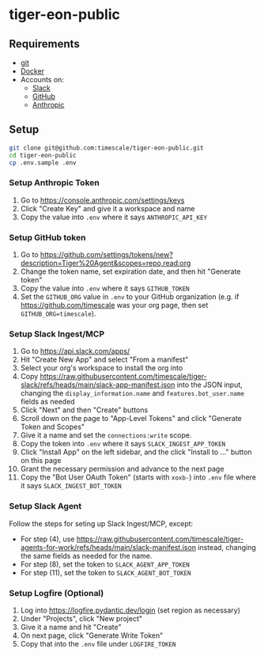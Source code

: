 # tiger-eon-public

## Requirements

* [git](https://git-scm.com/)
* [Docker](https://www.docker.com/)
* Accounts on:
  * [Slack](https://slack.com/)
  * [GitHub](https://github.com/)
  * [Anthropic](https://www.anthropic.com/)

## Setup

```bash
git clone git@github.com:timescale/tiger-eon-public.git
cd tiger-eon-public
cp .env.sample .env
```

### Setup Anthropic Token

1. Go to https://console.anthropic.com/settings/keys
2. Click "Create Key" and give it a workspace and name
3. Copy the value into `.env` where it says `ANTHROPIC_API_KEY`

### Setup GitHub token

1. Go to https://github.com/settings/tokens/new?description=Tiger%20Agent&scopes=repo,read:org
2. Change the token name, set expiration date, and then hit "Generate token"
3. Copy the value into `.env` where it says `GITHUB_TOKEN`
4. Set the `GITHUB_ORG` value in `.env` to your GitHub organization (e.g. if https://github.com/timescale was your org page, then set `GITHUB_ORG=timescale`).

### Setup Slack Ingest/MCP

1. Go to https://api.slack.com/apps/
2. Hit "Create New App" and select "From a manifest"
3. Select your org's workspace to install the org into
4. Copy https://raw.githubusercontent.com/timescale/tiger-slack/refs/heads/main/slack-app-manifest.json into the JSON input, changing the `display_information.name` and `features.bot_user.name` fields as needed
5. Click "Next" and then "Create" buttons
6. Scroll down on the page to "App-Level Tokens" and click "Generate Token and Scopes"
7. Give it a name and set the `connections:write` scope.
8. Copy the token into `.env` where it says `SLACK_INGEST_APP_TOKEN`
9. Click "Install App" on the left sidebar, and the click "Install to ..." button on this page
10. Grant the necessary permission and advance to the next page
11. Copy the "Bot User OAuth Token" (starts with `xoxb-`) into `.env` file where it says `SLACK_INGEST_BOT_TOKEN`

### Setup Slack Agent

Follow the steps for seting up Slack Ingest/MCP, except:

* For step (4), use https://raw.githubusercontent.com/timescale/tiger-agents-for-work/refs/heads/main/slack-manifest.json instead, changing the same fields as needed for the name.
* For step (8), set the token to `SLACK_AGENT_APP_TOKEN`
* For step (11), set the token to `SLACK_AGENT_BOT_TOKEN`

### Setup Logfire (Optional)

1. Log into https://logfire.pydantic.dev/login (set region as necessary)
2. Under "Projects", click "New project"
3. Give it a name and hit "Create"
4. On next page, click "Generate Write Token"
5. Copy that into the `.env` file under `LOGFIRE_TOKEN`
